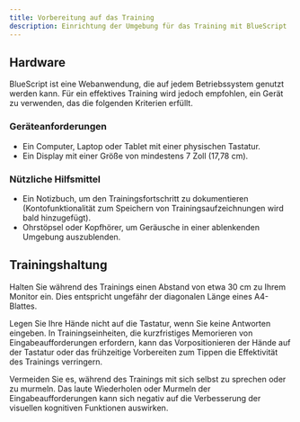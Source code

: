 ```yaml
---
title: Vorbereitung auf das Training
description: Einrichtung der Umgebung für das Training mit BlueScript
---
```


## Hardware

BlueScript ist eine Webanwendung, die auf jedem Betriebssystem genutzt werden kann. Für ein effektives Training wird jedoch empfohlen, ein Gerät zu verwenden, das die folgenden Kriterien erfüllt.

### Geräteanforderungen

- Ein Computer, Laptop oder Tablet mit einer physischen Tastatur.
- Ein Display mit einer Größe von mindestens 7 Zoll (17,78 cm).

### Nützliche Hilfsmittel

- Ein Notizbuch, um den Trainingsfortschritt zu dokumentieren (Kontofunktionalität zum Speichern von Trainingsaufzeichnungen wird bald hinzugefügt).
- Ohrstöpsel oder Kopfhörer, um Geräusche in einer ablenkenden Umgebung auszublenden.

## Trainingshaltung

Halten Sie während des Trainings einen Abstand von etwa 30 cm zu Ihrem Monitor ein. Dies entspricht ungefähr der diagonalen Länge eines A4-Blattes.

Legen Sie Ihre Hände nicht auf die Tastatur, wenn Sie keine Antworten eingeben. In Trainingseinheiten, die kurzfristiges Memorieren von Eingabeaufforderungen erfordern, kann das Vorpositionieren der Hände auf der Tastatur oder das frühzeitige Vorbereiten zum Tippen die Effektivität des Trainings verringern.

Vermeiden Sie es, während des Trainings mit sich selbst zu sprechen oder zu murmeln. Das laute Wiederholen oder Murmeln der Eingabeaufforderungen kann sich negativ auf die Verbesserung der visuellen kognitiven Funktionen auswirken.
